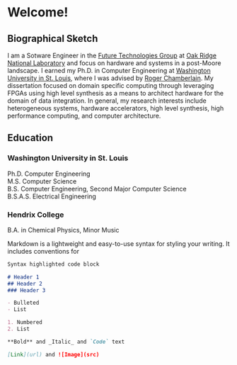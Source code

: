 # Welcome!

## Biographical Sketch
I am a Sotware Engineer in the [Future Technologies 
Group](https://csmd.ornl.gov/group/future-technologies) at [Oak Ridge National
Laboratory](https://www.ornl.gov/) and focus on hardware and systems in a
post-Moore landscape. I earned my Ph.D. in Computer Engineering 
at [Washington University in St. 
Louis](https://cse.wustl.edu/Pages/default.aspx), where I was advised by [Roger
Chamberlain](https://www.cse.wustl.edu/~roger/). My dissertation focused on
domain specific computing through leveraging FPGAs using high level synthesis
as a means to architect hardware for the domain of data integration. In
general, my research interests include heterogeneous systems, hardware
accelerators, high level synthesis, high performance computing, and computer
architecture. 


## Education 

### Washington University in St. Louis<br/>
Ph.D. Computer Engineering<br/>
M.S. Computer Science<br/>
B.S. Computer Engineering, Second Major Computer Science<br/>
B.S.A.S. Electrical Engineering<br/>


### Hendrix College 
B.A. in Chemical Physics, Minor Music

Markdown is a lightweight and easy-to-use syntax for styling your writing. It
includes conventions for

```markdown 
Syntax highlighted code block

# Header 1
## Header 2 
### Header 3

- Bulleted
- List

1. Numbered 
2. List

**Bold** and _Italic_ and `Code` text

[Link](url) and ![Image](src) 

```

